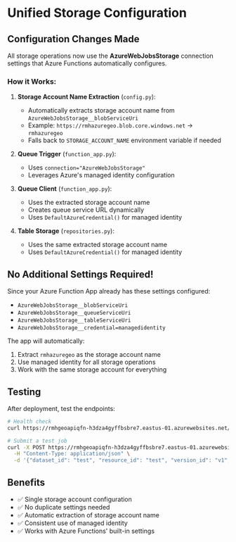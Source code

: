 # Unified Storage Configuration

## Configuration Changes Made

All storage operations now use the **AzureWebJobsStorage** connection settings that Azure Functions automatically configures.

### How it Works:

1. **Storage Account Name Extraction** (`config.py`):
   - Automatically extracts storage account name from `AzureWebJobsStorage__blobServiceUri`
   - Example: `https://rmhazuregeo.blob.core.windows.net` → `rmhazuregeo`
   - Falls back to `STORAGE_ACCOUNT_NAME` environment variable if needed

2. **Queue Trigger** (`function_app.py`):
   - Uses `connection="AzureWebJobsStorage"`
   - Leverages Azure's managed identity configuration

3. **Queue Client** (`function_app.py`):
   - Uses the extracted storage account name
   - Creates queue service URL dynamically
   - Uses `DefaultAzureCredential()` for managed identity

4. **Table Storage** (`repositories.py`):
   - Uses the same extracted storage account name
   - Uses `DefaultAzureCredential()` for managed identity

## No Additional Settings Required!

Since your Azure Function App already has these settings configured:
- `AzureWebJobsStorage__blobServiceUri`
- `AzureWebJobsStorage__queueServiceUri`
- `AzureWebJobsStorage__tableServiceUri`
- `AzureWebJobsStorage__credential=managedidentity`

The app will automatically:
1. Extract `rmhazuregeo` as the storage account name
2. Use managed identity for all storage operations
3. Work with the same storage account for everything

## Testing

After deployment, test the endpoints:

```bash
# Health check
curl https://rmhgeoapiqfn-h3dza4gyffbsbre7.eastus-01.azurewebsites.net/api/health

# Submit a test job
curl -X POST https://rmhgeoapiqfn-h3dza4gyffbsbre7.eastus-01.azurewebsites.net/api/jobs/hello_world \
  -H "Content-Type: application/json" \
  -d '{"dataset_id": "test", "resource_id": "test", "version_id": "v1", "system": true}'
```

## Benefits

- ✅ Single storage account configuration
- ✅ No duplicate settings needed
- ✅ Automatic extraction of storage account name
- ✅ Consistent use of managed identity
- ✅ Works with Azure Functions' built-in settings